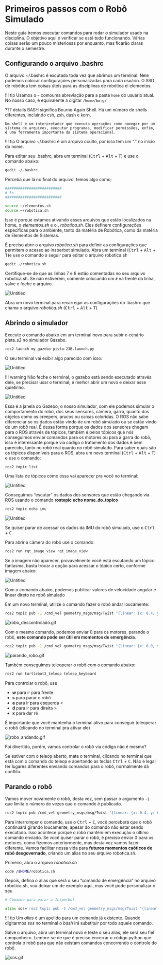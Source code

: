 # Primeiros passos com o Robô Simulado

Neste guia iremos executar comandos para rodar o simulador usado na disciplina. O objetivo aqui é verificar se está tudo funcionando. Várias coisas serão um pouco misteriosas por enquanto, mas ficarão claras durante o semestre. 

## Configurando o arquivo .bashrc

O arquivo ~/.bashrc é excutado toda vez que abrimos um terminal. Nele podemos colocar configurações personalizadas para cada usuário. O SSD de robótica tem coisas úteis para as disciplinas de robótica el elementos. 

!!! tip
    Usamos o `~` comouma abreviação para a pasta `home` do usuário atual. No nosso caso, é equivalente a digitar `/home/borg/`

??? details
    BASH significa Bourne Again Shell. Há um número de shells diferentes, incluindo csh, zsh, dash e korn.

    Um shell é um interpretador que executa operações como navegar por um sistema de arquivos, executar programas, modificar permissões, enfim, é uma ferramenta importante do sistema operacional.


!!! tip
    O arquivo ~/.bashrc é um arquivo oculto, por isso tem um “.” no início do nome.
    
Para editar seu .bashrc, abra um terminal (<kbd>Ctrl</kbd> + <kbd>Alt</kbd> + <kbd>T</kbd>) e use o comando abaixo:

```bash
gedit ~/.bashrc
```

Perceba que lá no final do arquivo, temos algo como;

```bash
##########################
# 3s
##########################

source ~/elementos.sh
source ~/robotica.sh
```

Isso é porque estamos ativando esses arquivos que estão localizados na home, o *elementos.sh* e o , *robotica.sh*. Eles definem configurações especificas para o ambiente, tanto da matéria de Robótica, como da matéria de Elementos de Sistemas.

É preciso abrir o arquivo *robotica.sh* para definir as configurações que permitem o acesso ao Insperbot simulado. Abra um terminal (<kbd>Ctrl</kbd> + <kbd>Alt</kbd> + <kbd>T</kbd>)e use o comando a seguir para editar o arquivo robotica.sh

```bash
gedit ~/robotica.sh
```

Certifique-se de que as linhas 7 e 8 estão comentadas no seu arquivo robotica.sh.  Se não estiverem, comente colocando um `#` na frente da linha, salve e feche o arquivo.

![Untitled](imgs/Untitled.png)

Abra um novo terminal para recarregar as configurações do .bashrc que chama o arquivo *robotica.sh* (<kbd>Ctrl</kbd> + <kbd>Alt</kbd> + <kbd>T</kbd>)


## Abrindo o simulador

Execute o comando abaixo em um terminal novo para subir o cenário pista_s2 no simulador Gazebo.

```bash
ros2 launch my_gazebo pista-23B.launch.py
```

O seu terminal vai exibir algo parecido com isso:

![Untitled](imgs/Untitled1.png)

!!! warning 
    Não feche o terminal, o gazebo está sendo executado através dele, se precisar usar o terminal, é melhor abrir um novo e deixar esse quietinho.
    
![Untitled](imgs/Untitled2.png)

 Essa é a janela do Gazebo, o nosso simulador, com ele podemos simular o comportamento do robô, dos seus sensores, câmera, garra, quanto dos objetos como os creepers, arucos ou caixas coloridas. O ROS não sabe diferenciar se os dados estão vindo de um robô simulado ou se estão vindo de um robô real. É dessa forma porque os dados dos sensores chegam para o ROS através de tópicos, também é pelos tópicos que nós conseguimos enviar comandos para os motores ou para a garra do robô, isso é interessante porque via código o tratamento dos dados é bem parecido, tanto no robô real quanto no robô simulado. Para saber quais são os tópicos disponíveis para o ROS, abra um novo terminal  (<kbd>Ctrl</kbd> + <kbd>Alt</kbd> + <kbd>T</kbd>) e use o comando:

```bash
ros2 topic list
```

Uma lista de tópicos como essa vai aparecer pra você no terminal:

![Untitled](imgs/Untitled3.png)

Conseguimos “escutar” os dados dos sensores que estão chegando via ROS usando o comando **rostopic echo nome_do_topico**

```bash
ros2 topic echo imu
```

![Untitled](imgs/Untitled4.png)

Se quiser parar de acessar os dados da IMU do robô simulado, use o <kbd>Ctrl</kbd> + <kbd>C</kbd> 

Para abrir a câmera do robô use o comando:

```bash
ros2 run rqt_image_view rqt_image_view
```

Se a imagem não aparecer, provavelmente você está escutando um tópico fantasma, basta trocar a opção para acessar o tópico certo, conforme imagem abaixo:

![Untitled](imgs/Untitled5.png)

Com o comando abaixo, podemos publicar valores de velocidade angular e linear direto no robô simulado

Em um novo terminal, utilize o comando fazer o robô andar loucamente:

```bash
ros2 topic pub -1 /cmd_vel geometry_msgs/msg/Twist "{linear: {x: 0.4, y: 0.0, z: 0.0}, angular: {x: 0.0, y: 0.0, z: 1.0}}"
```

![robo_descontrolado.gif](imgs/robo_descontrolado.gif)

Com o mesmo comando, podemos enviar 0 para os motores, parando o robô, **este comando pode ser útil em momentos de emergência**.

```bash
ros2 topic pub -1 /cmd_vel geometry_msgs/msg/Twist "{linear: {x: 0.0, y: 0.0, z: 0.0}, angular: {x: 0.0, y: 0.0, z: 0.0}}"
```

![parando_robo.gif](imgs/parando_robo.gif)

Também conseguimos teleoperar o robô com o comando abaixo:

```bash
ros2 run turtlebot3_teleop teleop_keyboard
```

Para controlar o robô, use 

- **w** para ir para frente
- **s** para parar o robô
- **a** para ir para esquerda <
- **d** para ir para direita >
- **x** para dar ré

 É importante que você mantenha o terminal ativo para conseguir teleoperar o robô (clicando no terminal pra ativar ele)

![robo_andando.gif](imgs/robo_andando.gif)

Foi divertido, porém, vamos controlar o robô via código não é mesmo?

Se estiver com o teleop aberto, mate o terminal, clicando no terminal que está com o comando do teleop e apertando as teclas <kbd>Ctrl</kbd> + <kbd>C</kbd>. Não é legal ter lugares diferentes enviando comandos para o robô, normalmente dá conflito.

## Parando o robô

Vamos mover novamente o robô, desta vez, sem passar o argumento `-1` que limita o número de vezes que o comando é publicado.

```bash
ros2 topic pub /cmd_vel geometry_msgs/msg/Twist "{linear: {x: 0.4, y: 0.0, z: 0.0}, angular: {x: 0.0, y: 0.0, z: 1.0}}"
```

Para interromper o comando, use o  <kbd>Ctrl</kbd> + <kbd>C</kbd>, você perceberá que o robô continuará girando loucamente, apesar do comando não estar sendo executado. Isso acontece porquê o robô mantém em execução o último comando enviado. Se você quiser parar o robô, é preciso enviar 0 para os motores, como fizemos anteriormente, mas desta vez vamos fazer diferente. Vamos facilitar nossa vida para **futuros momentos caóticos de robô desgovernado**, criando um alias no seu arquivo robotica.sh.

Primeiro, abra o arquivo *robotica.sh* 

```bash
code /$HOME/robotica.sh
```

Depois, defina o alias que será o seu “comando de emergência” no arquivo robotica.sh, vou deixar um de exemplo aqui, mas você pode personalizar o seu.

```bash
# Comando para parar o Insperbot

alias sos='ros2 topic pub -1 /cmd_vel geometry_msgs/msg/Twist "{linear: {x: 0.0, y: 0.0, z: 0.0}, angular: {x: 0.0, y: 0.0, z: 0.0}}"'
```

!!! tip
    Um *alias* é um apelido para um comando já existente. Quando digitarmos *sos* no terminal o *bash* irá substituir por todo aquele comando.

Salve o arquivo, abra um terminal novo e teste o seu alias, ele será seu fiel companheiro. Lembre-se de que é preciso encerrar o código python que controla o robô para que não existam comandos concorrendo o controle do robô. 

![sos.gif](imgs/socorro.gif)
